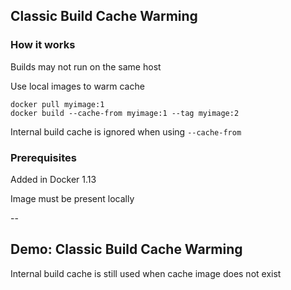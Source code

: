 ## Classic Build Cache Warming

### How it works

Builds may not run on the same host

Use local images to warm cache

```plaintext
docker pull myimage:1
docker build --cache-from myimage:1 --tag myimage:2
```

Internal build cache is ignored when using `--cache-from`

### Prerequisites

Added in Docker 1.13

Image must be present locally

--

## Demo: Classic Build Cache Warming

<!-- include: classic-0.command -->

<!-- include: classic-1.command -->

<!-- include: classic-2.command -->

<!-- include: classic-3.command -->

Internal build cache is still used when cache image does not exist
